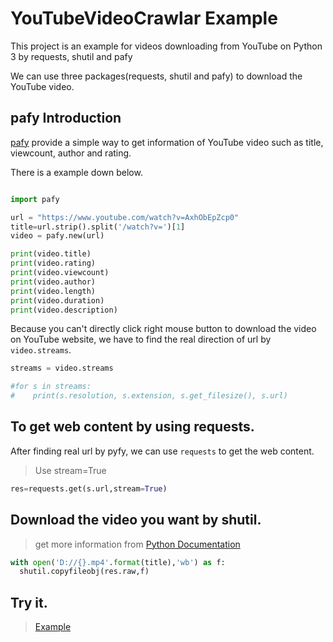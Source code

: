 # YouTubeVideoCrawlar Example
This project is an example for videos downloading from YouTube on Python 3 by requests, shutil and pafy 


We can use three packages(requests, shutil and pafy) to download the YouTube video.


## pafy Introduction

[pafy](http://pythonhosted.org/Pafy/) provide a simple way to get information of YouTube video such as title, viewcount, author and rating.

There is a example down  below.

```python

import pafy

url = "https://www.youtube.com/watch?v=AxhObEpZcp0"  
title=url.strip().split('/watch?v=')[1]
video = pafy.new(url)

print(video.title)
print(video.rating)
print(video.viewcount)
print(video.author)
print(video.length)
print(video.duration) 
print(video.description)
```

Because you can't directly click right mouse button to download the video on YouTube website, we have to find the real direction of url by `video.streams`.


```python
streams = video.streams

#for s in streams:
#    print(s.resolution, s.extension, s.get_filesize(), s.url)
```

## To get web content by using requests.

After finding real url by pyfy, we can use `requests` to get the web content.

> Use stream=True  

```python
res=requests.get(s.url,stream=True)
````

## Download the video you want by shutil.

> get more information from [Python Documentation](https://docs.python.org/3/library/shutil.html)

```python
with open('D://{}.mp4'.format(title),'wb') as f:
  shutil.copyfileobj(res.raw,f)
```

## Try it. 

>[Example](https://github.com/ChiLunHuang/YouTubeVideoCrawlar-Example/blob/master/sample.py)


